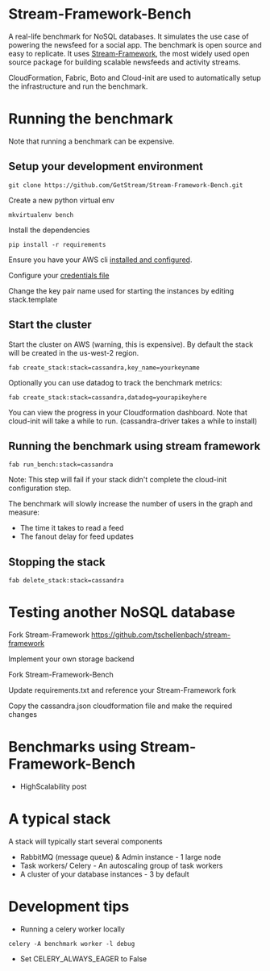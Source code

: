 
# Stream-Framework-Bench

A real-life benchmark for NoSQL databases. It simulates the use case of powering the newsfeed for a social app. The benchmark is open source and easy to replicate. It uses [Stream-Framework](https://github.com/tschellenbach/stream-framework), the most widely used open source package for building scalable newsfeeds and activity streams. 

CloudFormation, Fabric, Boto and Cloud-init are used to automatically setup the infrastructure and run the benchmark.

# Running the benchmark

Note that running a benchmark can be expensive. 

## Setup your development environment

```
git clone https://github.com/GetStream/Stream-Framework-Bench.git
```

Create a new python virtual env

```
mkvirtualenv bench
```

Install the dependencies

```
pip install -r requirements
```

Ensure you have your AWS cli [installed and configured](http://docs.aws.amazon.com/cli/latest/userguide/installing.html).

Configure your [credentials file](https://boto3.readthedocs.org/en/latest/guide/quickstart.html#configuration)

Change the key pair name used for starting the instances by editing stack.template

## Start the cluster

Start the cluster on AWS (warning, this is expensive). By default the stack will be created in the us-west-2 region.

```
fab create_stack:stack=cassandra,key_name=yourkeyname
```

Optionally you can use datadog to track the benchmark metrics:

```
fab create_stack:stack=cassandra,datadog=yourapikeyhere
```

You can view the progress in your Cloudformation dashboard.
Note that cloud-init will take a while to run. (cassandra-driver takes a while to install)

## Running the benchmark using stream framework

```
fab run_bench:stack=cassandra
```

Note: This step will fail if your stack didn't complete the cloud-init configuration step.

The benchmark will slowly increase the number of users in the graph
and measure:

* The time it takes to read a feed
* The fanout delay for feed updates

## Stopping the stack

```
fab delete_stack:stack=cassandra
```

# Testing another NoSQL database

Fork Stream-Framework
https://github.com/tschellenbach/stream-framework

Implement your own storage backend

Fork Stream-Framework-Bench

Update requirements.txt and reference your Stream-Framework fork

Copy the cassandra.json cloudformation file and make the required changes

# Benchmarks using Stream-Framework-Bench

* HighScalability post

# A typical stack

A stack will typically start several components

* RabbitMQ (message queue) & Admin instance - 1 large node
* Task workers/ Celery - An autoscaling group of task workers
* A cluster of your database instances - 3 by default

# Development tips

* Running a celery worker locally 

```
celery -A benchmark worker -l debug
```

* Set CELERY_ALWAYS_EAGER to False
